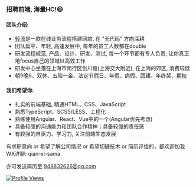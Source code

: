 ### 招聘前端, 海量HC!😄

#### 团队介绍:

 - [轻流](https://www.qingflow.com)是一款在线业务流程搭建网站, 在 "无代码" 方向深耕
 - 团队扁平、年轻, 高速发展中, 每年的员工人数都在double
 - 研发流程规范, 产品、设计、研发、测试, 每一个环节都有专人负责, 让你真正地focus自己的领域以高效工作
 - 研发中心坐落在上海市闵行区剑川路(上海交大附近), 在上海的郊区, 消费较低
 - 朝9晚6、双休、五险一金、法定节假日、年假、病假、团建、年终奖、期权

#### 我们希望你:

 - 扎实的前端基础, 精通HTML、CSS、JavaScript
 - 熟悉TypeScript、SCSS/LESS、工程化
 - 熟练使用Angular、React、Vue中的一个(Angular优先考虑)
 - 具备较强的沟通能力和团队合作精神；具备较强的责任感
 - 有较强的自驱力、学习力, 关注前端生态发展


有求职意向 or 希望了解公司情况 or 希望切磋技术 or 简历评估的，都欢迎加我WX详聊: qian-xi-sama

亦可发送简历至 948832626@qq.com

[![Profile Views](https://komarev.com/ghpvc/?username=Eve-Sama)](https://github.com/Eve-Sama)